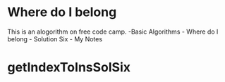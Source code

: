 # Where do I belong

This is an alogorithm on free code camp.
    -Basic Algorithms
        - Where do I belong - Solution Six
        - My Notes
 
# getIndexToInsSolSix
